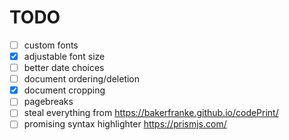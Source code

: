 # TODO
- [ ] custom fonts
- [x] adjustable font size
- [ ] better date choices
- [ ] document ordering/deletion
- [x] document cropping
- [ ] pagebreaks
- [ ] steal everything from https://bakerfranke.github.io/codePrint/
- [ ] promising syntax highlighter https://prismjs.com/